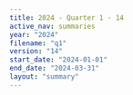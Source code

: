 ```yaml
---
title: 2024 - Quarter 1 - 14
active_nav: summaries
year: "2024"
filename: "q1"
version: "14"
start_date: "2024-01-01"
end_date: "2024-03-31"
layout: "summary"
---
```

